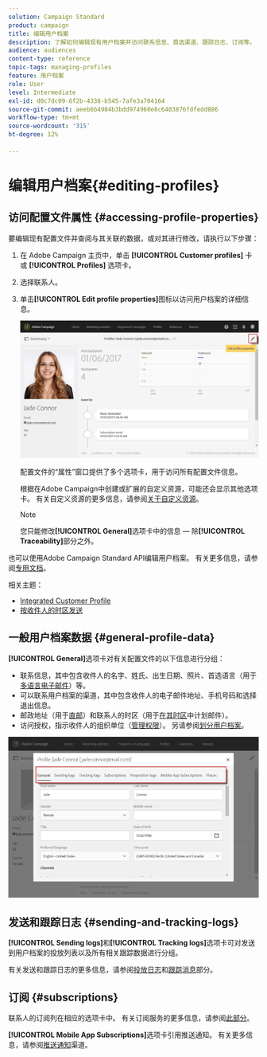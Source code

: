 ```yaml
---
solution: Campaign Standard
product: campaign
title: 编辑用户档案
description: 了解如何编辑现有用户档案并访问联系信息、首选渠道、跟踪日志、订阅等。
audience: audiences
content-type: reference
topic-tags: managing-profiles
feature: 用户档案
role: User
level: Intermediate
exl-id: d0c7dc09-6f2b-4336-b545-7afe3a704164
source-git-commit: aeeb6b4984b3bdd974960e8c6403876fdfedd886
workflow-type: tm+mt
source-wordcount: '315'
ht-degree: 12%

---
```


# 编辑用户档案{#editing-profiles}

## 访问配置文件属性 {#accessing-profile-properties}

要编辑现有配置文件并查阅与其关联的数据，或对其进行修改，请执行以下步骤：

1. 在 Adobe Campaign 主页中，单击 **[!UICONTROL Customer profiles]** 卡或 **[!UICONTROL Profiles]** 选项卡。
1. 选择联系人。
1. 单击&#x200B;**[!UICONTROL Edit profile properties]**&#x200B;图标以访问用户档案的详细信息。

   ![](assets/profile_creation2.png)

   配置文件的“属性”窗口提供了多个选项卡，用于访问所有配置文件信息。

   根据在Adobe Campaign中创建或扩展的自定义资源，可能还会显示其他选项卡。 有关自定义资源的更多信息，请参阅[关于自定义资源](../../developing/using/data-model-concepts.md)。

   >[!NOTE]
   >
   >您只能修改&#x200B;**[!UICONTROL General]**&#x200B;选项卡中的信息 — 除&#x200B;**[!UICONTROL Traceability]**&#x200B;部分之外。

也可以使用Adobe Campaign Standard API编辑用户档案。 有关更多信息，请参阅[专用文档](../../api/using/updating-profiles.md)。

相关主题：

* [Integrated Customer Profile](../../audiences/using/integrated-customer-profile.md)
* [按收件人的时区发送](../../sending/using/sending-messages-at-the-recipient-s-time-zone.md)

## 一般用户档案数据 {#general-profile-data}

**[!UICONTROL General]**&#x200B;选项卡对有关配置文件的以下信息进行分组：

* 联系信息，其中包含收件人的名字、姓氏、出生日期、照片、首选语言（用于[多语言电子邮件](../../channels/using/creating-a-multilingual-email.md)）等。
* 可以联系用户档案的渠道，其中包含收件人的电子邮件地址、手机号码和选择退出信息。
* 邮政地址（用于[直邮](../../channels/using/about-direct-mail.md)）和联系人的时区（用于[在其时区](../../sending/using/sending-messages-at-the-recipient-s-time-zone.md)中计划邮件）。
* 访问授权，指示收件人的组织单位（[管理权限](../../administration/using/about-access-management.md)）。 另请参阅[划分用户档案](../../administration/using/organizational-units.md#partitioning-profiles)。

![](assets/profile_creation4.png)

## 发送和跟踪日志 {#sending-and-tracking-logs}

**[!UICONTROL Sending logs]**&#x200B;和&#x200B;**[!UICONTROL Tracking logs]**&#x200B;选项卡可对发送到用户档案的投放列表以及所有相关跟踪数据进行分组。

有关发送和跟踪日志的更多信息，请参阅[投放日志](../../sending/using/monitoring-a-delivery.md#delivery-logs)和[跟踪消息](../../sending/using/tracking-messages.md)部分。

## 订阅 {#subscriptions}

联系人的订阅列在相应的选项卡中。 有关订阅服务的更多信息，请参阅[此部分](../../audiences/using/about-subscriptions.md)。

**[!UICONTROL Mobile App Subscriptions]**&#x200B;选项卡引用推送通知。 有关更多信息，请参阅[推送通知](../../channels/using/about-push-notifications.md)渠道。
